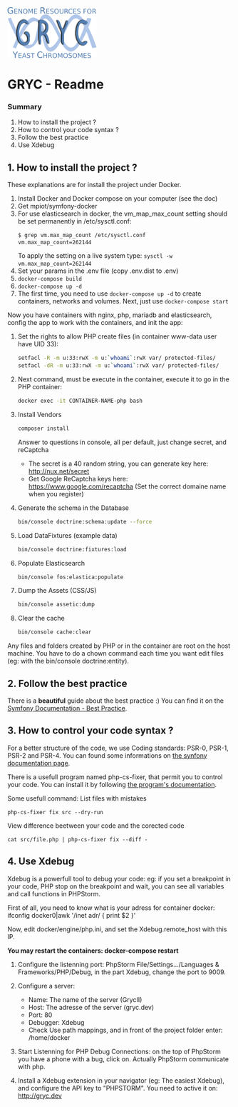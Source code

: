 ![GrycII](./web/images/GRYC_logo_beta_v2.png)
# GRYC - Readme

### Summary
1. How to install the project ?
2. How to control your code syntax ?
3. Follow the best practice
4. Use Xdebug

## 1. How to install the project ?
These explanations are for install the project under Docker.

1. Install Docker and Docker compose on your computer (see the doc)
2. Get mpiot/symfony-docker
3. For use elasticsearch in docker, the vm_map_max_count setting should be set permanently in /etc/sysctl.conf:
    ```
    $ grep vm.max_map_count /etc/sysctl.conf
    vm.max_map_count=262144
    ```
    To apply the setting on a live system type: `sysctl -w vm.max_map_count=262144`
4. Set your params in the .env file (copy .env.dist to .env)
5. `docker-compose build`
6. `docker-compose up -d`
7. The first time, you need to use `docker-compose up -d` to create containers, networks and volumes. Next, just use `docker-compose start`

 
Now you have containers with nginx, php, mariadb and elasticsearch, config the app to work with the containers, and init the app:
    
1. Set the rights to allow PHP create files (in container www-data user have UID 33):
    ```bash
    setfacl -R -m u:33:rwX -m u:`whoami`:rwX var/ protected-files/
    setfacl -dR -m u:33:rwX -m u:`whoami`:rwX var/ protected-files/
    ```

2. Next command, must be execute in the container, execute it to go in the PHP container:
    ```bash
    docker exec -it CONTAINER-NAME-php bash
    ```
    
3. Install Vendors
    ```bash
    composer install
    ```

    Answer to questions in console, all per default, just change secret, and reCaptcha
      * The secret is a 40 random string, you can generate key here: http://nux.net/secret
      * Get Google ReCaptcha keys here: https://www.google.com/recaptcha (Set the correct domaine name when you register)

4. Generate the schema in the Database
    ```bash
    bin/console doctrine:schema:update --force
    ```

5. Load DataFixtures (example data)
    ```bash
    bin/console doctrine:fixtures:load
    ```

6. Populate Elasticsearch
    ```bash
    bin/console fos:elastica:populate
    ```

7. Dump the Assets (CSS/JS)
    ```bash
    bin/console assetic:dump
    ```

8. Clear the cache
    ```bash
    bin/console cache:clear
    ```

Any files and folders created by PHP or in the container are root on the host machine. You have to do a chown command each time you want edit files (eg: with the bin/console doctrine:entity).


## 2. Follow the best practice
There is a **beautiful** guide about the best practice :) You can find it on the [Symfony Documentation - Best Practice](http://symfony.com/doc/current/best_practices/index.html).

## 3. How to control your code syntax ?
For a better structure of the code, we use Coding standards: PSR-0, PSR-1, PSR-2 and PSR-4.
You can found some informations on [the synfony documentation page](http://symfony.com/doc/current/contributing/code/standards.html).

There is a usefull program named php-cs-fixer, that permit you to control your code. You can install it by following [the program's documentation](https://github.com/FriendsOfPHP/PHP-CS-Fixer).

Some usefull command:
List files with mistakes

    php-cs-fixer fix src --dry-run
    
View difference beetween your code and the corected code

    cat src/file.php | php-cs-fixer fix --diff -

## 4. Use Xdebug
Xdebug is a powerfull tool to debug your code: eg: if you set a breakpoint in your code, PHP stop on the breakpoint and wait, you can see all variables and call functions in PHPStorm.

First of all, you need to know what is your adress for container docker:
    ifconfig docker0|awk '/inet adr/ { print $2 }'

Now, edit docker/engine/php.ini, and set the Xdebug.remote_host with this IP.

**You may restart the containers: docker-compose restart**

1. Configure the listenning port:
   PhpStorm File/Settings.../Languages & Frameworks/PHP/Debug, in the part Xdebug, change the port to 9009.

2. Configure a server:
    * Name: The name of the server (GrycII)
    * Host: The adresse of the server (gryc.dev)
    * Port: 80
    * Debugger: Xdebug
    * Check Use path mappings, and in front of the project folder enter: /home/docker

3. Start Listenning for PHP Debug Connections:  on the top of PhpStorm you have a phone with a bug, click on. Actually PhpStorm communicate with php.

4. Install a Xdebug extension in your navigator (eg: The easiest Xdebug), and configure the API key to "PHPSTORM". You need to active it on: http://gryc.dev
